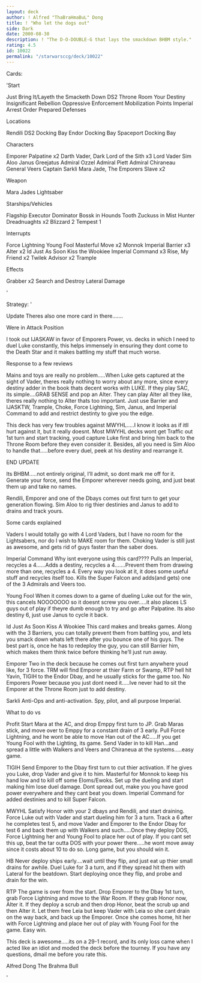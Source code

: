 ```yaml
---
layout: deck
author: ! Alfred "ThaBraHmaBuL" Dong
title: ! "Who let the dogs out"
side: Dark
date: 2000-08-30
description: ! "The D-O-DOUBLE-G that lays the smackdown BHBM style."
rating: 4.5
id: 10022
permalink: "/starwarsccg/deck/10022"
---
```

Cards: 

'Start

Just Bring It/Layeth the Smacketh Down
DS2 Throne Room
Your Destiny
Insignificant Rebellion
Oppressive Enforcement
Mobilization Points
Imperial Arrest Order
Prepared Defenses

Locations

Rendili
DS2 Docking Bay
Endor Docking Bay
 Spaceport Docking Bay

Characters

Emporer Palpatine x2
Darth Vader, Dark Lord of the Sith x3
Lord Vader
Sim Aloo
Janus Greejatus
Admiral Ozzel
Admiral Piett
Admiral Chiraneau
General Veers
Captain Sarkli
Mara Jade, The Emporers Slave x2

Weapon

Mara Jades Lightsaber

Starships/Vehicles

Flagship Executor
Dominator
Bossk in Hounds Tooth
Zuckuss in Mist Hunter
Dreadnuaghts x2
Blizzard 2
Tempest 1

Interrupts

Force Lightning
Young Fool
Masterful Move x2
Monnok
Imperial Barrier x3
Alter x2
Id Just As Soon Kiss the Wookiee
Imperial Command x3
Rise, My Friend x2
Twilek Advisor x2
Trample

Effects

Grabber x2
Search and Destroy
Lateral Damage



'

Strategy: '

Update Theres also one more card in there.......

Were in Attack Position

I took out IJASKAW in favor of Emporers Power, vs. decks in which I need to duel Luke constantly, this helps immensely in ensuring they dont come to the Death Star and it makes battling my stuff that much worse.


Response to a few reviews

Mains and toys are really no problem.....When Luke gets captured at the sight of Vader, theres really nothing to worry about any more, since every destiny adder in the book thats decent works with LUKE. If they play SAC, its simple....GRAB SENSE and pop an Alter. They can play Alter all they like, theres really nothing to Alter thats too important. Just use Barrier and IJASKTW, Trample, Choke, Force Lightning, Sim, Janus, and Imperial Command to add and restrict destinty to give you the edge.

This deck has very few troubles against MWYHL.....I know it looks as if itll hurt against it, but it really doesnt. Most MWYHL decks wont get Traffic out 1st turn and start tracking, youd capture Luke first and bring him back to the Throne Room before they even consider it. Besides, all you need is Sim Aloo to handle that.....before every duel, peek at his destiny and rearrange it.

END UPDATE


Its BHBM.....not entirely original, I’ll admit, so dont mark me off for it. Generate your force, send the Emporer wherever needs going, and just beat them up and take no names.

Rendili, Emporer and one of the Dbays comes out first turn to get your generation flowing. Sim Aloo to rig thier destinies and Janus to add to drains and track yours.

Some cards explained


Vaders I would totally go with 4 Lord Vaders, but I have no room for the Lightsabers, nor do I wish to MAKE room for them. Choking Vader is still just as awesome, and gets rid of guys faster than the saber does.

Imperial Command Why isnt everyone using this card???? Pulls an Imperial, recycles a 4......Adds a destiny, recycles a 4.......Prevent them from drawing more than one, recycles a 4. Every way you look at it, it does some useful stuff and recycles itself too. Kills the Super Falcon and adds(and gets) one of the 3 Admirals and Veers too.

Young Fool When it comes down to a game of dueling Luke out for the win, this cancels NOOOOOOO so it doesnt screw you over.....it also places LS guys out of play if theyre dumb enough to try and go after Palpatine. Its also destiny 6, just use Janus to cycle it back.

Id Just As Soon Kiss A Wookiee This card makes and breaks games. Along with the 3 Barriers, you can totally prevent them from battling you, and lets you smack down whats left there after you bounce one of his guys. The best part is, once he has to redeploy the guy, you can still Barrier him, which makes them think twice before thinking he’ll just run away.

Emporer Two in the deck because he comes out first turn anywhere youd like, for 3 force. TRM will find Emporer at thier Farm or Swamp, RTP hell hit Yavin, TIGIH to the Endor Dbay, and he usually sticks for the game too. No Emporers Power because you just dont need it.....Ive never had to sit the Emporer at the Throne Room just to add destiny.

Sarkli Anti-Ops and anti-activation. Spy, pilot, and all purpose Imperial.


What to do vs


Profit Start Mara at the AC, and drop Emppy first turn to JP. Grab Maras stick, and move over to Emppy for a constant drain of 3 early. Pull Force Lightning, and he wont be able to move Han out of the AC.....If you get Young Fool with the Lighting, its game. Send Vader in to kill Han...and spread a little with Walkers and Veers and Chiraneua at the systems.....easy game.


TIGIH Send Emporer to the Dbay first turn to cut thier activation. If he gives you Luke, drop Vader and give it to him. Masterful for Monnok to keep his hand low and to kill off some Eloms/Ewoks. Set up the dueling and start making him lose duel damage. Dont spread out, make you you have good power everywhere and they cant beat you down. Imperial Command for added destinies and to kill Super Falcon.


MWYHL Satisfy Honor with your 2 dbays and Rendili, and start draining. Force Luke out with Vader and start dueling him for 3 a turn. Track a 6 after he completes test 5, and move Vader and Emporer to the Endor Dbay for test 6 and back them up with Walkers and such.....Once they deploy DOS, Force Lightning her and Young Fool to place her out of play. If you cant set this up, beat the tar outta DOS with your power there.....he wont move away since it costs about 10 to do so. Long game, but you should win it.


HB Never deploy ships early....wait until they flip, and just eat up thier small drains for awhile. Duel Luke for 3 a turn, and if they spread hit them with Lateral for the beatdown. Start deploying once they flip, and probe and drain for the win.


RTP The game is over from the start. Drop Emporer to the Dbay 1st turn, grab Force Lightning and move to the War Room. If they grab Honor now, Alter it. If they deploy a scrub and then drop Honor, beat the scrub up and then Alter it. Let them free Leia but keep Vader with Leia so she cant drain on the way back, and back up the Emporer.  Once she comes home, hit her with Force Lightning and place her out of play with Young Fool for the game. Easy win.


This deck is awesome.....its on a 29-1 record, and its only loss came when I acted like an idiot and moded the deck before the tourney. If you have any questions, dmail me before you rate this.


Alfred Dong
The Brahma Bull

'

